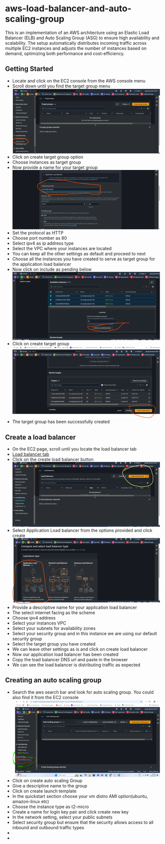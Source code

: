 # aws-load-balancer-and-auto-scaling-group

This is an implementation of an AWS architecture using an Elastic Load Balancer (ELB) and Auto Scaling Group (ASG) to ensure high availability and scalability. The setup automatically distributes incoming traffic across multiple EC2 instances and adjusts the number of instances based on demand, optimizing both performance and cost-efficiency.

## Getting Started

- Locate and click on the EC2 console from the AWS console menu
- Scroll down until you find the target group menu
![Target group](/images/target-group.png)
- Click on create target group option
- Choose instances as target group
- Now provide a name for your target group
![Target group name](/images/target-group-name.png)
- Set the protocol as HTTP
- Choose port number as 80
- Select ipv4 as ip address type
- Select the VPC where your instances are located
- You can keep all the other settings as default and proceed to next
- Choose all the instances you have created to serve as target group for the application load balancer
- Now click on include as pending below
![Include as pending below](/images/include.png)
- Click on create target group
![Create target group](/images/create.png)
- The target group has been successfully created

## Create a load balancer

- On the EC2 page, scroll until you locate the load balancer tab
- [Load balancer tab](/images/load-balancer-tab.png)
- Click on the create load balancer  button
![Creating new load balancer](/images/create-load-balancer-button.png)
- Select Application Load balancer from the options provided and click create
![Application load balancer](/images/application_LB.png)
- Provide a descriptive name for your application load balancer
- The select internet facing as the scheme
- Choose ipv4 address
- Select your instances VPC
- Select your subnets for availability zones
- Select your security group and in this instance we are using our default security group
- Select the target group you have created
- We can leave other settings as is and click on create load balancer
- Now our application load balancer has been created
- Copy the load balancer DNS url and paste in the browser
- We can see the load balancer is distributing traffic as expected

## Creating an auto scaling group

- Search the aws search bar and look for auto scaling group. You could also find it from the EC2 console
![Auto scaling group](/images/auto-scaling-group.png)
- Click on create auto scaling Group
- Give a descriptive name to the group
- Click on create launch template
- In the quickstart section choose your vm distro AMI option(ubuntu, amazon-linux etc)
- Choose the instance type as t2-micro
- Create a name for login key pair and click create new key
- In the network setting, select your public subnets
- Select security group but ensure that the security allows access to all inbound and outbound traffic types
- 
-

